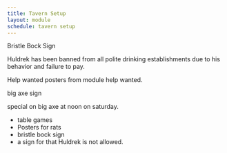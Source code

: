 ```yaml
---
title: Tavern Setup
layout: module
schedule: tavern setup
---
```

Bristle Bock Sign

Huldrek has been banned from all polite drinking establishments due to his behavior and failure to pay.

Help wanted posters from module help wanted. 

big axe sign

special on big axe at noon on saturday.

- table games
- Posters for rats
- bristle bock sign
- a sign for that Huldrek is not allowed.







 